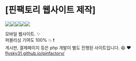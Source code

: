 <h1>[핀팩토리 웹사이트 제작]</h1> 
<p style="display:flex;">
<img src="https://img.shields.io/badge/HTML5-E34F26?style=flat-square&logo=html5&logoColor=white"/> <img src="https://img.shields.io/badge/CSS3-1572B6?style=flat-square&logo=css3&logoColor=white"/> <img src="https://img.shields.io/badge/Sass-CC6699?style=flat-square&logo=Sass&logoColor=white"/> <img src="https://img.shields.io/badge/JavaScript-F7DF1E?style=flat-square&logo=javascript&logoColor=black"/> <img src="https://img.shields.io/badge/jQuery-0769AD?style=flat-square&logo=jQuery&logoColor=white"/> 
</p>

모바일 웹사이트. :sparkles: <br>
퍼블리싱 기여도 100%  :boom:  :exclamation: <br>
게시판, 결제페이지 등은 php 개발이 별도 진행된 사이트입니다. :laughing: :heart: <br>
<a title="https://flysky31.github.io/pinfactory" role="link" target="_blank" rel="noopener noreferrer nofollow" class="text-bold" href="https://flysky31.github.io/pinfactory/">flysky31.github.io/pinfactory/</a>
